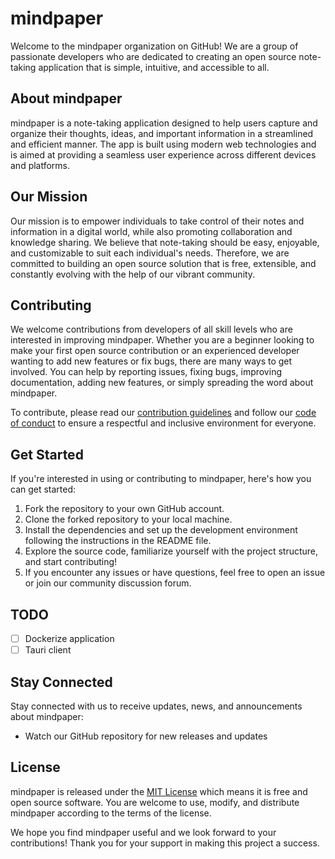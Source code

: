 # mindpaper

Welcome to the mindpaper organization on GitHub! We are a group of passionate developers who are dedicated to creating an open source note-taking application that is simple, intuitive, and accessible to all.

## About mindpaper

mindpaper is a note-taking application designed to help users capture and organize their thoughts, ideas, and important information in a streamlined and efficient manner. The app is built using modern web technologies and is aimed at providing a seamless user experience across different devices and platforms.

## Our Mission

Our mission is to empower individuals to take control of their notes and information in a digital world, while also promoting collaboration and knowledge sharing. We believe that note-taking should be easy, enjoyable, and customizable to suit each individual's needs. Therefore, we are committed to building an open source solution that is free, extensible, and constantly evolving with the help of our vibrant community.

## Contributing

We welcome contributions from developers of all skill levels who are interested in improving mindpaper. Whether you are a beginner looking to make your first open source contribution or an experienced developer wanting to add new features or fix bugs, there are many ways to get involved. You can help by reporting issues, fixing bugs, improving documentation, adding new features, or simply spreading the word about mindpaper.

To contribute, please read our [contribution guidelines](CONTRIBUTING.md) and follow our [code of conduct](CODE_OF_CONDUCT.md) to ensure a respectful and inclusive environment for everyone.

## Get Started

If you're interested in using or contributing to mindpaper, here's how you can get started:

1. Fork the repository to your own GitHub account.
2. Clone the forked repository to your local machine.
3. Install the dependencies and set up the development environment following the instructions in the README file.
4. Explore the source code, familiarize yourself with the project structure, and start contributing!
5. If you encounter any issues or have questions, feel free to open an issue or join our community discussion forum.

## TODO

- [ ] Dockerize application
- [ ] Tauri client

## Stay Connected

Stay connected with us to receive updates, news, and announcements about mindpaper:

- Watch our GitHub repository for new releases and updates

## License

mindpaper is released under the [MIT License](LICENSE) which means it is free and open source software. You are welcome to use, modify, and distribute mindpaper according to the terms of the license.

We hope you find mindpaper useful and we look forward to your contributions! Thank you for your support in making this project a success.
